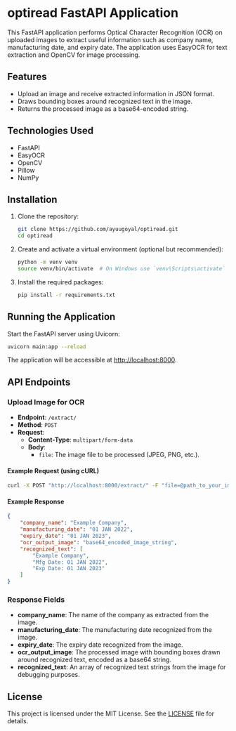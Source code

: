 # optiread FastAPI Application

This FastAPI application performs Optical Character Recognition (OCR) on uploaded images to extract useful information such as company name, manufacturing date, and expiry date. The application uses EasyOCR for text extraction and OpenCV for image processing.

## Features

-   Upload an image and receive extracted information in JSON format.
-   Draws bounding boxes around recognized text in the image.
-   Returns the processed image as a base64-encoded string.

## Technologies Used

-   FastAPI
-   EasyOCR
-   OpenCV
-   Pillow
-   NumPy

## Installation

1. Clone the repository:

    ```bash
    git clone https://github.com/ayuugoyal/optiread.git
    cd optiread
    ```

2. Create and activate a virtual environment (optional but recommended):

    ```bash
    python -m venv venv
    source venv/bin/activate  # On Windows use `venv\Scripts\activate`
    ```

3. Install the required packages:

    ```bash
    pip install -r requirements.txt
    ```

## Running the Application

Start the FastAPI server using Uvicorn:

```bash
uvicorn main:app --reload
```

The application will be accessible at [http://localhost:8000](http://localhost:8000).

## API Endpoints

### Upload Image for OCR

-   **Endpoint**: `/extract/`
-   **Method**: `POST`
-   **Request**:
    -   **Content-Type**: `multipart/form-data`
    -   **Body**:
        -   `file`: The image file to be processed (JPEG, PNG, etc.).

#### Example Request (using cURL)

```bash
curl -X POST "http://localhost:8000/extract/" -F "file=@path_to_your_image.jpg"
```

#### Example Response

```json
{
    "company_name": "Example Company",
    "manufacturing_date": "01 JAN 2022",
    "expiry_date": "01 JAN 2023",
    "ocr_output_image": "base64_encoded_image_string",
    "recognized_text": [
        "Example Company",
        "Mfg Date: 01 JAN 2022",
        "Exp Date: 01 JAN 2023"
    ]
}
```

### Response Fields

-   **company_name**: The name of the company as extracted from the image.
-   **manufacturing_date**: The manufacturing date recognized from the image.
-   **expiry_date**: The expiry date recognized from the image.
-   **ocr_output_image**: The processed image with bounding boxes drawn around recognized text, encoded as a base64 string.
-   **recognized_text**: An array of recognized text strings from the image for debugging purposes.

## License

This project is licensed under the MIT License. See the [LICENSE](LICENSE) file for details.
